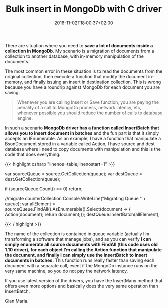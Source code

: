 ﻿---
title: "Bulk insert in MongoDb with C driver"
description: ""
date: 2016-11-02T18:00:37+02:00
draft: false
tags: [MongoDb]
categories: [NoSql]
---
There are situation where you need to  **save a lot of documents inside a collection in MongoDb**. My scenario is a migration of documents from a collection to another database, with in-memory manipulation of the documents.

The most common error in these situation is to read the documents from the original collection, then execute a function that modify the document in-memory, and finally issuing an insert in destination collection. This is wrong because you have a roundrip against MongoDb for each document you are saving.

> Whenever you are calling Insert or Save function, you are paying the penality of a call to MongoDb process, network latency, etc, whenever possible you should reduce the number of calls to database engine.

In such a scenario  **MongoDb driver has a function called InsertBatch that allows you to insert document in batches** and the fun part is that it simply accepts an IEnumerable. As an example, I have a function that manipulate a BsonDocument stored in a variable called Action, I have source and dest database where I need to copy documents with manipulation and this is the code that does everything.

{{< highlight csharp "linenos=table,linenostart=1" >}}


 var sourceQueue = source.GetCollection(queue);
var destQueue = dest.GetCollection(queue);

if (sourceQueue.Count() == 0) return;

//migrate counterCollection
Console.WriteLine("Migrating Queue " + queue);
var allElement = sourceQueue.FindAll().AsEnumerable().Select(document =&gt; {	Action(document);	return document;});
destQueue.InsertBatch(allElement);

{{< / highlight >}}

The name of the collection is contained in queue variable (actually I’m transforming a software that manage jobs), and as you can verify  **I can simply enumerate all source documents with FindAll (this code uses old 1.10 driver), for each object I’m calling the Action function that manipulate the document, and finally I can simply use the InsertBatch to insert documents in batches.** This function runs really faster than saving each document with a separate call, event if the MongoDb instance runs on the very same machine, so you do not pay the network latency.

If you use latest version of the drivers, you have the InsertMany method that offers even more options and basically does the very same operation than InsertBatch.

Gian Maria.
